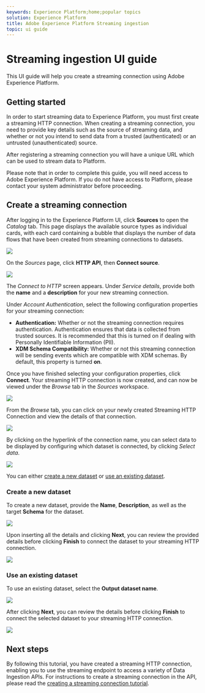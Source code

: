 ```yaml
---
keywords: Experience Platform;home;popular topics
solution: Experience Platform
title: Adobe Experience Platform Streaming ingestion
topic: ui guide
---
```


# Streaming ingestion UI guide

This UI guide will help you create a streaming connection using Adobe Experience Platform.

## Getting started

In order to start streaming data to Experience Platform, you must first create a streaming HTTP connection. When creating a streaming connection, you need to provide key details such as the source of streaming data, and whether or not you intend to send data from a trusted (authenticated) or an untrusted (unauthenticated) source.

After registering a streaming connection you will have a unique URL which can be used to stream data to Platform.

Please note that in order to complete this guide, you will need access to Adobe Experience Platform. If you do not have access to Platform, please contact your system administrator before proceeding.

## Create a streaming connection

After logging in to the Experience Platform UI, click **Sources** to open the *Catalog* tab. This page displays the available source types as individual cards, with each card containing a bubble that displays the number of data flows that have been created from streaming connections to datasets. 

![](../images/streaming-ingestion/ui/click-sources.png)

On the *Sources* page, click **HTTP API**, then **Connect source**. 

![](../images/streaming-ingestion/ui/click-connect-source.png)

The *Connect to HTTP* screen appears. Under *Service details*, provide both the **name** and a **description** for your new streaming connection.

Under *Account Authentication*, select the following configuration properties for your streaming connection:

- **Authentication:** Whether or not the streaming connection requires authentication. Authentication ensures that data is collected from trusted sources. It is recommended that this is turned on if dealing with Personally Identifiable Information (PII).
- **XDM Schema Compatibility:** Whether or not this streaming connection will be sending events which are compatible with XDM schemas. By default, this property is turned **on**.

Once you have finished selecting your configuration properties, click **Connect**. Your streaming HTTP connection is now created, and can now be viewed under the *Browse* tab in the *Sources* workspace.

![](../images/streaming-ingestion/ui/http-sources-details.png)

From the *Browse* tab, you can click on your newly created Streaming HTTP Connection and view the details of that connection.

![](../images/streaming-ingestion/ui/browse-sources.png)

By clicking on the hyperlink of the connection name, you can select data to be displayed by configuring which dataset is connected, by clicking *Select data*.

![](../images/streaming-ingestion/ui/select-data.png)

You can either [create a new dataset](#create-a-new-dataset) or [use an existing dataset](#use-an-existing-dataset). 

### Create a new dataset

To create a new dataset, provide the **Name**, **Description**, as well as the target **Schema** for the dataset.

![](../images/streaming-ingestion/ui/create-new-dataset.png)

Upon inserting all the details and clicking **Next**, you can review the provided details before clicking **Finish** to connect the dataset to your streaming HTTP connection.

![](../images/streaming-ingestion/ui/review-create-new-dataset.png)

### Use an existing dataset

To use an existing dataset, select the **Output dataset name**.

![](../images/streaming-ingestion/ui/use-existing-dataset.png)

After clicking **Next**, you can review the details before clicking **Finish** to connect the selected dataset to your streaming HTTP connection.

![](../images/streaming-ingestion/ui/review-existing-dataset.png)

## Next steps

By following this tutorial, you have created a streaming HTTP connection, enabling you to use the streaming endpoint to access a variety of Data Ingestion APIs. For instructions to create a streaming connection in the API, please read the [creating a streaming connection tutorial](../tutorials/create-streaming-connection.md).
